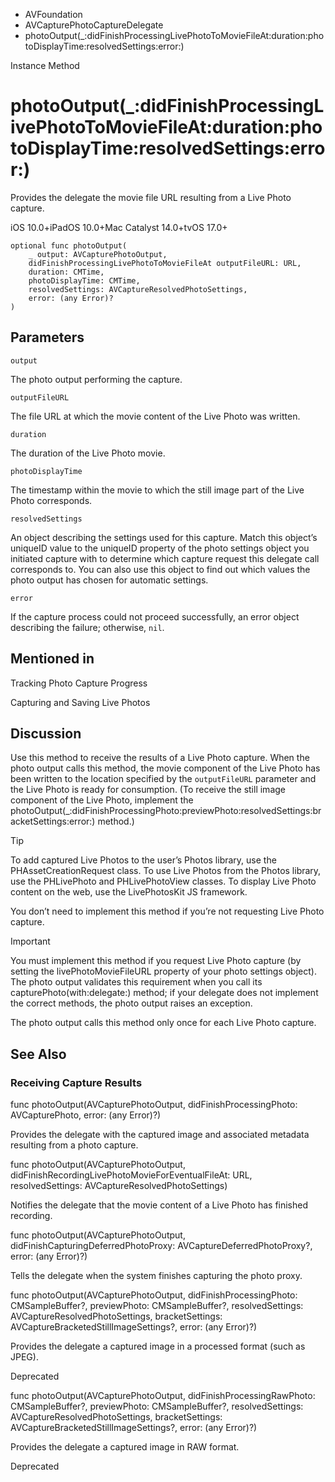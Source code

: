 

- AVFoundation
- AVCapturePhotoCaptureDelegate
-  photoOutput(\_:didFinishProcessingLivePhotoToMovieFileAt:duration:photoDisplayTime:resolvedSettings:error:) 

Instance Method

# photoOutput(\_:didFinishProcessingLivePhotoToMovieFileAt:duration:photoDisplayTime:resolvedSettings:error:)

Provides the delegate the movie file URL resulting from a Live Photo capture.

iOS 10.0+iPadOS 10.0+Mac Catalyst 14.0+tvOS 17.0+

``` source
optional func photoOutput(
    _ output: AVCapturePhotoOutput,
    didFinishProcessingLivePhotoToMovieFileAt outputFileURL: URL,
    duration: CMTime,
    photoDisplayTime: CMTime,
    resolvedSettings: AVCaptureResolvedPhotoSettings,
    error: (any Error)?
)
```

## Parameters 

`output`  

The photo output performing the capture.

`outputFileURL`  

The file URL at which the movie content of the Live Photo was written.

`duration`  

The duration of the Live Photo movie.

`photoDisplayTime`  

The timestamp within the movie to which the still image part of the Live Photo corresponds.

`resolvedSettings`  

An object describing the settings used for this capture. Match this object’s uniqueID value to the uniqueID property of the photo settings object you initiated capture with to determine which capture request this delegate call corresponds to. You can also use this object to find out which values the photo output has chosen for automatic settings.

`error`  

If the capture process could not proceed successfully, an error object describing the failure; otherwise, `nil`.

## Mentioned in 

Tracking Photo Capture Progress

Capturing and Saving Live Photos

## Discussion

Use this method to receive the results of a Live Photo capture. When the photo output calls this method, the movie component of the Live Photo has been written to the location specified by the `outputFileURL` parameter and the Live Photo is ready for consumption. (To receive the still image component of the Live Photo, implement the photoOutput(_:didFinishProcessingPhoto:previewPhoto:resolvedSettings:bracketSettings:error:) method.)

Tip

To add captured Live Photos to the user’s Photos library, use the PHAssetCreationRequest class. To use Live Photos from the Photos library, use the PHLivePhoto and PHLivePhotoView classes. To display Live Photo content on the web, use the LivePhotosKit JS framework.

You don’t need to implement this method if you’re not requesting Live Photo capture.

Important

You must implement this method if you request Live Photo capture (by setting the livePhotoMovieFileURL property of your photo settings object). The photo output validates this requirement when you call its capturePhoto(with:delegate:) method; if your delegate does not implement the correct methods, the photo output raises an exception.

The photo output calls this method only once for each Live Photo capture.

## See Also

### Receiving Capture Results

func photoOutput(AVCapturePhotoOutput, didFinishProcessingPhoto: AVCapturePhoto, error: (any Error)?)

Provides the delegate with the captured image and associated metadata resulting from a photo capture.

func photoOutput(AVCapturePhotoOutput, didFinishRecordingLivePhotoMovieForEventualFileAt: URL, resolvedSettings: AVCaptureResolvedPhotoSettings)

Notifies the delegate that the movie content of a Live Photo has finished recording.

func photoOutput(AVCapturePhotoOutput, didFinishCapturingDeferredPhotoProxy: AVCaptureDeferredPhotoProxy?, error: (any Error)?)

Tells the delegate when the system finishes capturing the photo proxy.

func photoOutput(AVCapturePhotoOutput, didFinishProcessingPhoto: CMSampleBuffer?, previewPhoto: CMSampleBuffer?, resolvedSettings: AVCaptureResolvedPhotoSettings, bracketSettings: AVCaptureBracketedStillImageSettings?, error: (any Error)?)

Provides the delegate a captured image in a processed format (such as JPEG).

Deprecated

func photoOutput(AVCapturePhotoOutput, didFinishProcessingRawPhoto: CMSampleBuffer?, previewPhoto: CMSampleBuffer?, resolvedSettings: AVCaptureResolvedPhotoSettings, bracketSettings: AVCaptureBracketedStillImageSettings?, error: (any Error)?)

Provides the delegate a captured image in RAW format.

Deprecated

